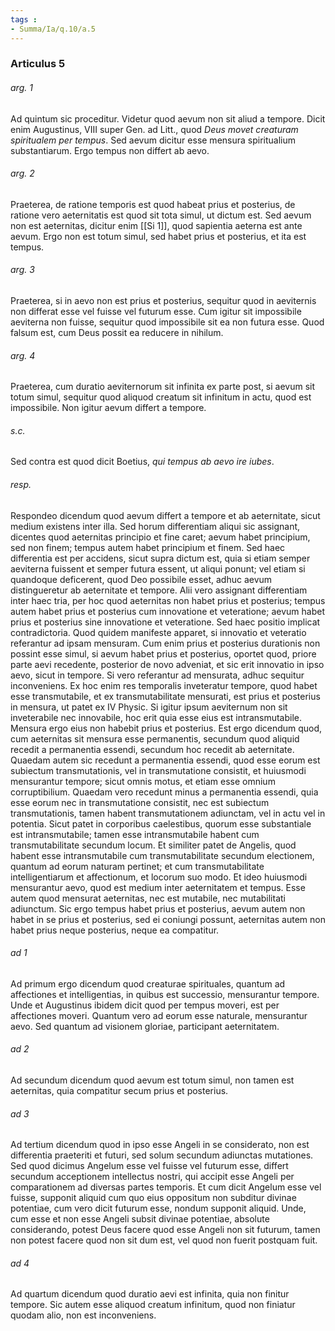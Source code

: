 ```yaml
---
tags : 
- Summa/Ia/q.10/a.5
---
```


### Articulus 5

###### arg. 1
Ad quintum sic proceditur. Videtur quod aevum non sit aliud a tempore. Dicit enim Augustinus, VIII super Gen. ad Litt., quod *Deus movet creaturam spiritualem per tempus*. Sed aevum dicitur esse mensura spiritualium substantiarum. Ergo tempus non differt ab aevo.

###### arg. 2
Praeterea, de ratione temporis est quod habeat prius et posterius, de ratione vero aeternitatis est quod sit tota simul, ut dictum est. Sed aevum non est aeternitas, dicitur enim [[Si 1]], quod sapientia aeterna est ante aevum. Ergo non est totum simul, sed habet prius et posterius, et ita est tempus.

###### arg. 3
Praeterea, si in aevo non est prius et posterius, sequitur quod in aeviternis non differat esse vel fuisse vel futurum esse. Cum igitur sit impossibile aeviterna non fuisse, sequitur quod impossibile sit ea non futura esse. Quod falsum est, cum Deus possit ea reducere in nihilum.

###### arg. 4
Praeterea, cum duratio aeviternorum sit infinita ex parte post, si aevum sit totum simul, sequitur quod aliquod creatum sit infinitum in actu, quod est impossibile. Non igitur aevum differt a tempore.

###### s.c.
Sed contra est quod dicit Boetius, *qui tempus ab aevo ire iubes*.

###### resp.
Respondeo dicendum quod aevum differt a tempore et ab aeternitate, sicut medium existens inter illa. Sed horum differentiam aliqui sic assignant, dicentes quod aeternitas principio et fine caret; aevum habet principium, sed non finem; tempus autem habet principium et finem. Sed haec differentia est per accidens, sicut supra dictum est, quia si etiam semper aeviterna fuissent et semper futura essent, ut aliqui ponunt; vel etiam si quandoque deficerent, quod Deo possibile esset, adhuc aevum distingueretur ab aeternitate et tempore. Alii vero assignant differentiam inter haec tria, per hoc quod aeternitas non habet prius et posterius; tempus autem habet prius et posterius cum innovatione et veteratione; aevum habet prius et posterius sine innovatione et veteratione. Sed haec positio implicat contradictoria. Quod quidem manifeste apparet, si innovatio et veteratio referantur ad ipsam mensuram. Cum enim prius et posterius durationis non possint esse simul, si aevum habet prius et posterius, oportet quod, priore parte aevi recedente, posterior de novo adveniat, et sic erit innovatio in ipso aevo, sicut in tempore. Si vero referantur ad mensurata, adhuc sequitur inconveniens. Ex hoc enim res temporalis inveteratur tempore, quod habet esse transmutabile, et ex transmutabilitate mensurati, est prius et posterius in mensura, ut patet ex IV Physic. Si igitur ipsum aeviternum non sit inveterabile nec innovabile, hoc erit quia esse eius est intransmutabile. Mensura ergo eius non habebit prius et posterius. Est ergo dicendum quod, cum aeternitas sit mensura esse permanentis, secundum quod aliquid recedit a permanentia essendi, secundum hoc recedit ab aeternitate. Quaedam autem sic recedunt a permanentia essendi, quod esse eorum est subiectum transmutationis, vel in transmutatione consistit, et huiusmodi mensurantur tempore; sicut omnis motus, et etiam esse omnium corruptibilium. Quaedam vero recedunt minus a permanentia essendi, quia esse eorum nec in transmutatione consistit, nec est subiectum transmutationis, tamen habent transmutationem adiunctam, vel in actu vel in potentia. Sicut patet in corporibus caelestibus, quorum esse substantiale est intransmutabile; tamen esse intransmutabile habent cum transmutabilitate secundum locum. Et similiter patet de Angelis, quod habent esse intransmutabile cum transmutabilitate secundum electionem, quantum ad eorum naturam pertinet; et cum transmutabilitate intelligentiarum et affectionum, et locorum suo modo. Et ideo huiusmodi mensurantur aevo, quod est medium inter aeternitatem et tempus. Esse autem quod mensurat aeternitas, nec est mutabile, nec mutabilitati adiunctum. Sic ergo tempus habet prius et posterius, aevum autem non habet in se prius et posterius, sed ei coniungi possunt, aeternitas autem non habet prius neque posterius, neque ea compatitur.

###### ad 1
Ad primum ergo dicendum quod creaturae spirituales, quantum ad affectiones et intelligentias, in quibus est successio, mensurantur tempore. Unde et Augustinus ibidem dicit quod per tempus moveri, est per affectiones moveri. Quantum vero ad eorum esse naturale, mensurantur aevo. Sed quantum ad visionem gloriae, participant aeternitatem.

###### ad 2
Ad secundum dicendum quod aevum est totum simul, non tamen est aeternitas, quia compatitur secum prius et posterius.

###### ad 3
Ad tertium dicendum quod in ipso esse Angeli in se considerato, non est differentia praeteriti et futuri, sed solum secundum adiunctas mutationes. Sed quod dicimus Angelum esse vel fuisse vel futurum esse, differt secundum acceptionem intellectus nostri, qui accipit esse Angeli per comparationem ad diversas partes temporis. Et cum dicit Angelum esse vel fuisse, supponit aliquid cum quo eius oppositum non subditur divinae potentiae, cum vero dicit futurum esse, nondum supponit aliquid. Unde, cum esse et non esse Angeli subsit divinae potentiae, absolute considerando, potest Deus facere quod esse Angeli non sit futurum, tamen non potest facere quod non sit dum est, vel quod non fuerit postquam fuit.

###### ad 4
Ad quartum dicendum quod duratio aevi est infinita, quia non finitur tempore. Sic autem esse aliquod creatum infinitum, quod non finiatur quodam alio, non est inconveniens.

